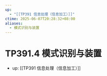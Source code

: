 ```yaml
---
up:
  - "[[TP391 信息处理（信息加工）]]"
ctime: 2025-06-07T20:28:32+08:00
aliases:
  - 模式识别与装置
---
```


# TP391.4 模式识别与装置

- up: [[TP391 信息处理（信息加工）]]
